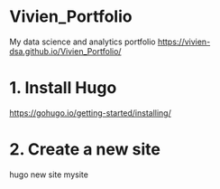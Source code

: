 # Vivien_Portfolio
My data science and analytics portfolio
https://vivien-dsa.github.io/Vivien_Portfolio/


# 1. Install Hugo 
https://gohugo.io/getting-started/installing/

# 2. Create a new site
hugo new site mysite
